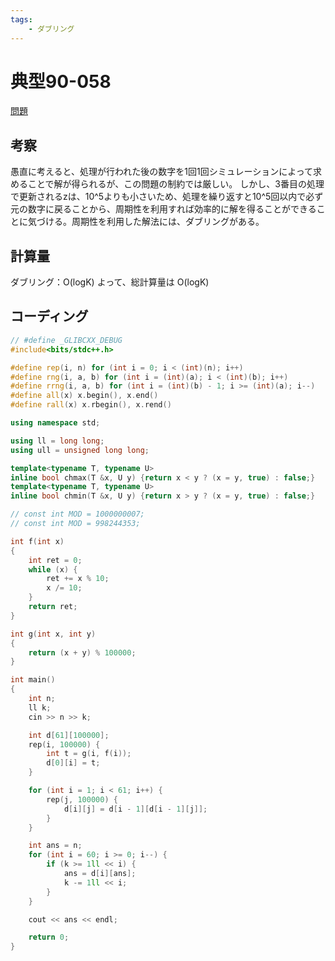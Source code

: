 ```yaml
---
tags:
    - ダブリング
---
```


# 典型90-058

[問題](https://atcoder.jp/contests/typical90/tasks/typical90_bf)

## 考察

愚直に考えると、処理が行われた後の数字を1回1回シミュレーションによって求めることで解が得られるが、この問題の制約では厳しい。
しかし、3番目の処理で更新されるzは、10^5よりも小さいため、処理を繰り返すと10^5回以内で必ず元の数字に戻ることから、周期性を利用すれば効率的に解を得ることができることに気づける。周期性を利用した解法には、ダブリングがある。

## 計算量

ダブリング：O(logK)
よって、総計算量は
O(logK)

## コーディング

```cpp
// #define _GLIBCXX_DEBUG
#include<bits/stdc++.h>

#define rep(i, n) for (int i = 0; i < (int)(n); i++)
#define rng(i, a, b) for (int i = (int)(a); i < (int)(b); i++)
#define rrng(i, a, b) for (int i = (int)(b) - 1; i >= (int)(a); i--)
#define all(x) x.begin(), x.end()
#define rall(x) x.rbegin(), x.rend()

using namespace std;

using ll = long long;
using ull = unsigned long long;

template<typename T, typename U>
inline bool chmax(T &x, U y) {return x < y ? (x = y, true) : false;}
template<typename T, typename U>
inline bool chmin(T &x, U y) {return x > y ? (x = y, true) : false;}

// const int MOD = 1000000007;
// const int MOD = 998244353;

int f(int x)
{
    int ret = 0;
    while (x) {
        ret += x % 10;
        x /= 10;
    }
    return ret;
}

int g(int x, int y)
{
    return (x + y) % 100000;
}

int main()
{
    int n;
    ll k;
    cin >> n >> k;

    int d[61][100000];
    rep(i, 100000) {
        int t = g(i, f(i));
        d[0][i] = t;
    }

    for (int i = 1; i < 61; i++) {
        rep(j, 100000) {
            d[i][j] = d[i - 1][d[i - 1][j]];
        }
    }

    int ans = n;
    for (int i = 60; i >= 0; i--) {
        if (k >= 1ll << i) {
            ans = d[i][ans];
            k -= 1ll << i;
        }
    }

    cout << ans << endl;

    return 0;
}
```
